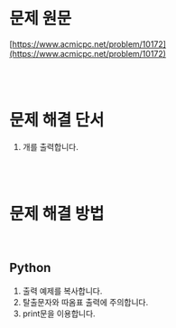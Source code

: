 # 문제 원문

[https://www.acmicpc.net/problem/10172](https://www.acmicpc.net/problem/10172)

<br><br>

# 문제 해결 단서

1. 개를 출력합니다.

<br><br>

# 문제 해결 방법

<br>

## Python

1. 출력 예제를 복사합니다.
2. 탈출문자와 따옴표 출력에 주의합니다.
3. print문을 이용합니다.
